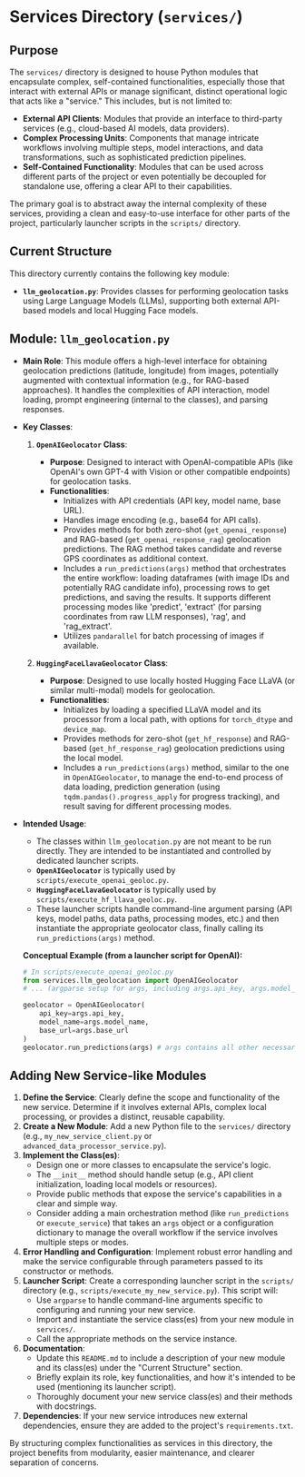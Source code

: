 # Services Directory (`services/`)

## Purpose

The `services/` directory is designed to house Python modules that encapsulate complex, self-contained functionalities, especially those that interact with external APIs or manage significant, distinct operational logic that acts like a "service." This includes, but is not limited to:

*   **External API Clients**: Modules that provide an interface to third-party services (e.g., cloud-based AI models, data providers).
*   **Complex Processing Units**: Components that manage intricate workflows involving multiple steps, model interactions, and data transformations, such as sophisticated prediction pipelines.
*   **Self-Contained Functionality**: Modules that can be used across different parts of the project or even potentially be decoupled for standalone use, offering a clear API to their capabilities.

The primary goal is to abstract away the internal complexity of these services, providing a clean and easy-to-use interface for other parts of the project, particularly launcher scripts in the `scripts/` directory.

## Current Structure

This directory currently contains the following key module:

*   **`llm_geolocation.py`**: Provides classes for performing geolocation tasks using Large Language Models (LLMs), supporting both external API-based models and local Hugging Face models.

## Module: `llm_geolocation.py`

*   **Main Role**: This module offers a high-level interface for obtaining geolocation predictions (latitude, longitude) from images, potentially augmented with contextual information (e.g., for RAG-based approaches). It handles the complexities of API interaction, model loading, prompt engineering (internal to the classes), and parsing responses.

*   **Key Classes**:

    1.  **`OpenAIGeolocator` Class**:
        *   **Purpose**: Designed to interact with OpenAI-compatible APIs (like OpenAI's own GPT-4 with Vision or other compatible endpoints) for geolocation tasks.
        *   **Functionalities**:
            *   Initializes with API credentials (API key, model name, base URL).
            *   Handles image encoding (e.g., base64 for API calls).
            *   Provides methods for both zero-shot (`get_openai_response`) and RAG-based (`get_openai_response_rag`) geolocation predictions. The RAG method takes candidate and reverse GPS coordinates as additional context.
            *   Includes a `run_predictions(args)` method that orchestrates the entire workflow: loading dataframes (with image IDs and potentially RAG candidate info), processing rows to get predictions, and saving the results. It supports different processing modes like 'predict', 'extract' (for parsing coordinates from raw LLM responses), 'rag', and 'rag_extract'.
            *   Utilizes `pandarallel` for batch processing of images if available.

    2.  **`HuggingFaceLlavaGeolocator` Class**:
        *   **Purpose**: Designed to use locally hosted Hugging Face LLaVA (or similar multi-modal) models for geolocation.
        *   **Functionalities**:
            *   Initializes by loading a specified LLaVA model and its processor from a local path, with options for `torch_dtype` and `device_map`.
            *   Provides methods for zero-shot (`get_hf_response`) and RAG-based (`get_hf_response_rag`) geolocation predictions using the local model.
            *   Includes a `run_predictions(args)` method, similar to the one in `OpenAIGeolocator`, to manage the end-to-end process of data loading, prediction generation (using `tqdm.pandas().progress_apply` for progress tracking), and result saving for different processing modes.

*   **Intended Usage**:
    *   The classes within `llm_geolocation.py` are not meant to be run directly. They are intended to be instantiated and controlled by dedicated launcher scripts.
    *   **`OpenAIGeolocator`** is typically used by `scripts/execute_openai_geoloc.py`.
    *   **`HuggingFaceLlavaGeolocator`** is typically used by `scripts/execute_hf_llava_geoloc.py`.
    *   These launcher scripts handle command-line argument parsing (API keys, model paths, data paths, processing modes, etc.) and then instantiate the appropriate geolocator class, finally calling its `run_predictions(args)` method.

    **Conceptual Example (from a launcher script for OpenAI):**
    ```python
    # In scripts/execute_openai_geoloc.py
    from services.llm_geolocation import OpenAIGeolocator
    # ... (argparse setup for args, including args.api_key, args.model_name, etc.) ...

    geolocator = OpenAIGeolocator(
        api_key=args.api_key,
        model_name=args.model_name,
        base_url=args.base_url
    )
    geolocator.run_predictions(args) # args contains all other necessary configurations
    ```

## Adding New Service-like Modules

1.  **Define the Service**: Clearly define the scope and functionality of the new service. Determine if it involves external APIs, complex local processing, or provides a distinct, reusable capability.
2.  **Create a New Module**: Add a new Python file to the `services/` directory (e.g., `my_new_service_client.py` or `advanced_data_processor_service.py`).
3.  **Implement the Class(es)**:
    *   Design one or more classes to encapsulate the service's logic.
    *   The `__init__` method should handle setup (e.g., API client initialization, loading local models or resources).
    *   Provide public methods that expose the service's capabilities in a clear and simple way.
    *   Consider adding a main orchestration method (like `run_predictions` or `execute_service`) that takes an `args` object or a configuration dictionary to manage the overall workflow if the service involves multiple steps or modes.
4.  **Error Handling and Configuration**: Implement robust error handling and make the service configurable through parameters passed to its constructor or methods.
5.  **Launcher Script**: Create a corresponding launcher script in the `scripts/` directory (e.g., `scripts/execute_my_new_service.py`). This script will:
    *   Use `argparse` to handle command-line arguments specific to configuring and running your new service.
    *   Import and instantiate the service class(es) from your new module in `services/`.
    *   Call the appropriate methods on the service instance.
6.  **Documentation**:
    *   Update this `README.md` to include a description of your new module and its class(es) under the "Current Structure" section.
    *   Briefly explain its role, key functionalities, and how it's intended to be used (mentioning its launcher script).
    *   Thoroughly document your new service class(es) and their methods with docstrings.
7.  **Dependencies**: If your new service introduces new external dependencies, ensure they are added to the project's `requirements.txt`.

By structuring complex functionalities as services in this directory, the project benefits from modularity, easier maintenance, and clearer separation of concerns.

